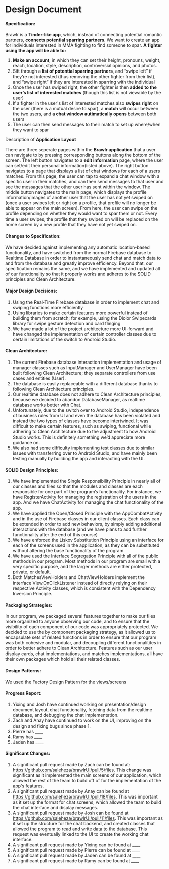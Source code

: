 # Design Document

#### Specification:
Brawlr is a **Tinder-like app**, which, instead of connecting potential romantic partners, **connects potential sparring partners**. We want to create an app for individuals interested in MMA fighting to find someone to spar.
**A fighter using the app will be able to:**
1. **Make an account**, in which they can set their height, pronouns, weight, reach, location, style, description, controversial opinions, and photos.
2.  Sift through a **list of potential sparring partners**, and “swipe left” if they’re not interested (thus removing the other fighter from their list), and “swipe right” if they are interested in sparring with the individual 
3.  Once the user has swiped right, the other fighter is then **added to the user’s list of interested matches** (though this list is not viewable by the user)
4.  If a fighter in the user's list of interested matches also **swipes right** on the user (there is a mutual desire to spar), a **match** will occur between the two users, and **a chat window autimatically opens** between both users
5.  The user can then send messages to their match to set up where/when they want to spar

Description of **Application Layout**

There are three seperate pages within the **Brawlr application** that a user can navigate to by pressing corresponding buttons along the bottom of the screen. The left button navigates to a **edit information** page, where the user can set/edit their personal information(listed above). The right button navigates to a page that displays a list of chat windows for each of a users matches. From this page, the user can tap to expand a chat window with a specific user in their matches, and can then send messages to that user and see the messages that the other user has sent within the window. The middle button navigates to the main page, which displays the profile information/images of another user that the user has not yet swiped on (once a user swipes left or right on a profile, that profile will no longer be able to appear on the main screen). From here, the user can swipe on the profile depending on whether they would want to spar them or not. Every time a user swipes, the profile that they swiped on will be replaced on the home screen by a new profile that they have not yet swiped on.

#### Changes to Specification:
We have decided against implementing any automatic location-based functionality, and have switched from the normal Firebase database to Realtime Database in order to instantaneously send chat and match data to and from the database and greatly improve efficiency. Beyond that, our specification remains the same, and we have implemented and updated all of our functionality so that it properly works and adheres to the SOLID principles and Clean Architecture.

#### Major Design Decisions:
1. Using the Real-Time Firebase database in order to implement chat and swiping functions more efficiently
2. Using libraries to make certain features more powerful instead of building them from scratch; for example, using the Diolor Swipecards library for swipe gesture detection and card flinging
3. We have made a lot of the project architecture more UI-forward and have changed the implementation of certain controller classes due to certain limitations of the switch to Android Studio.

#### Clean Architecture:
1. The current Firebase database interaction implementation and usage of manager classes such as InputManager and UserManager have been built following Clean Architecture; they separate controllers from use cases and entities (User). 
2. The database is easily replaceable with a different database thanks to following Clean Architecture principles.
3. Our realtime database does not adhere to Clean Architecture principles, because we decided to abandon DatabaseManager, as realtime database works better with Chat. 
4. Unfortunately, due to the switch over to Android Studio, independence of business rules from UI and even the database has been violated and instead the two types of classes have become intertwined. It was difficult to make certain features, such as swiping, functional while adhering to Clean Architecture due to the adjustment to how Android Studio works. This is definitely something we’d appreciate more guidance on.
5. We also had some difficulty implementing test classes due to similar issues with transferring over to Android Studio, and have mainly been testing manually by building the app and interacting with the UI. 

#### SOLID Design Principles:
1. We have implemented the Single Responsibility Principle in nearly all of our classes and files so that the modules and classes are each responsible for one part of the program’s functionality. For instance, we have RegisterActivity for managing the registration of the users in the app. And we have ChatActivity for managing the chat functionality of the app.
2. We have applied the Open/Closed Principle with the AppCombatActivity and in the use of Firebase classes in our client classes. Each class can be extended in order to add new behaviors, by simply adding additional interactions with the database (and we have plans to add further functionality after the end of this course)
3. We have enforced the Liskov Substitution Principle using an interface for each of the screens used in the application, as they can be substituted without altering the base functionality of the program.
4. We have used the Interface Segregation Principle with all of the public methods in our program. Most methods in our program are small with a very specific purpose, and the larger methods are either protected, private, or default.
5. Both MatchesViewHolders and ChatViewHolders implement the interface View.OnClickListener instead of directly relying on their respective Activity classes, which is consistent with the Dependency Inversion Principle.

#### Packaging Strategies:
In our program, we packaged several features together to make our files more organized to anyone observing our code, and to ensure that the visibility of each component of our code was appropriately protected. We decided to use the by component packaging strategy, as it allowed us to encapsulate sets of related functions in order to ensure that our program was both cohesive and modular, and decoupling different functionalitites in order to better adhere to Clean Architecture. Features such as our user display cards, chat implementations, and matches implementations, all have their own packages which hold all their related classes.

#### Design Patterns:
We used the Factory Design Pattern for the views/screens

#### Progress Report:
1. Yixing and Josh have continued working on presentation/design document layout, chat functionality, fetching data from the realtime database, and debugging the chat implementation.
2. Zach and Anay have continued to work on the UI, improving on the design and fixing bugs since phase 1.
3. Pierre has ____
4. Ramy has ____
5. Jaden has ____

#### Significant Changes:
1. A significant pull request made by Zach can be found at: https://github.com/saleheza/brawlrUI/pull/5/files. This change was significant as it implemented the main screens of our application, which allowed the rest of the team to build off of for the implementation of the app's features.
2. A significant pull request made by Anay can be found at https://github.com/saleheza/brawlrUI/pull/18/files. This was important as it set up the format for chat screens, which allowed the team to build the chat interface and display messages.
3. A significant pull request made by Josh can be found at https://github.com/saleheza/brawlrUI/pull/11/files. This was important as it set up the structure for the chat backend, and created classes that allowed the program to read and write data to the database. This request was eventually linked to the UI to create the working chat interface.
4. A significant pull request made by Yixing can be found at ____
5. A significant pull request made by Pierre can be found at ____
6. A significant pull request made by Jaden can be found at ____
7. A significant pull request made by Ramy can be found at ____
